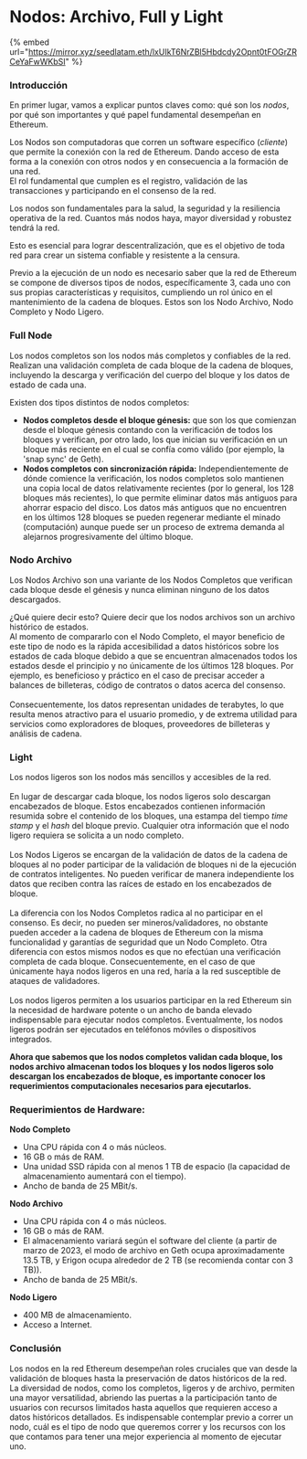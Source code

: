 # Nodos: Archivo, Full y Light

{% embed url="https://mirror.xyz/seedlatam.eth/lxUIkT6NrZBl5Hbdcdy2Opnt0tFOGrZRCeYaFwWKbSI" %}

### **Introducción** <a href="#heading-introduccion" id="heading-introduccion"></a>

En primer lugar, vamos a explicar puntos claves como: qué son los _nodos_, por qué son importantes y qué papel fundamental desempeñan en Ethereum.

Los Nodos son computadoras que corren un software específico (_cliente_) que permite la conexión con la red de Ethereum. Dando acceso de esta forma a la conexión con otros nodos y en consecuencia a la formación de una red. \
El rol fundamental que cumplen es el registro, validación de las transacciones y participando en el consenso de la red.

Los nodos son fundamentales para la salud, la seguridad y la resiliencia operativa de la red. Cuantos más nodos haya, mayor diversidad y robustez tendrá la red.

Esto es esencial para lograr descentralización, que es el objetivo de toda red para crear un sistema confiable y resistente a la censura.

Previo a la ejecución de un nodo es necesario saber que la red de Ethereum se compone de diversos tipos de nodos, específicamente 3, cada uno con sus propias características y requisitos, cumpliendo un rol único en el mantenimiento de la cadena de bloques. Estos son los Nodo Archivo, Nodo Completo y Nodo Ligero.

### **Full Node** <a href="#heading-nodo-completo" id="heading-nodo-completo"></a>

Los nodos completos son los nodos más completos y confiables de la red. Realizan una validación completa de cada bloque de la cadena de bloques, incluyendo la descarga y verificación del cuerpo del bloque y los datos de estado de cada una.

Existen dos tipos distintos de nodos completos:

* **Nodos completos desde el bloque génesis:** que son los que comienzan desde el bloque génesis contando con la verificación de todos los bloques y verifican, por otro lado, los que inician su verificación en un bloque más reciente en el cual se confía como válido (por ejemplo, la 'snap sync' de Geth).
* **Nodos completos con sincronización rápida:** Independientemente de dónde comience la verificación, los nodos completos solo mantienen una copia local de datos relativamente recientes (por lo general, los 128 bloques más recientes), lo que permite eliminar datos más antiguos para ahorrar espacio del disco. Los datos más antiguos que no encuentren en los últimos 128 bloques se pueden regenerar mediante el minado (computación) aunque puede ser un proceso de extrema demanda al alejarnos progresivamente del último bloque.

### **Nodo Archivo** <a href="#heading-nodo-archivo" id="heading-nodo-archivo"></a>

Los Nodos Archivo son una variante de los Nodos Completos que verifican cada bloque desde el génesis y nunca eliminan ninguno de los datos descargados.

¿Qué quiere decir esto? Quiere decir que los nodos archivos son un archivo histórico de estados. \
Al momento de compararlo con el Nodo Completo, el mayor beneficio de este tipo de nodo es la rápida accesibilidad a datos históricos sobre los estados de cada bloque debido a que se encuentran almacenados todos los estados desde el principio y no únicamente de los últimos 128 bloques. Por ejemplo, es beneficioso y práctico en el caso de precisar acceder a balances de billeteras, código de contratos o datos acerca del consenso.\
\
Consecuentemente, los datos representan unidades de terabytes, lo que resulta menos atractivo para el usuario promedio, y de extrema utilidad para servicios como exploradores de bloques, proveedores de billeteras y análisis de cadena.

### Light <a href="#heading-nodo-ligero" id="heading-nodo-ligero"></a>

Los nodos ligeros son los nodos más sencillos y accesibles de la red.\
\
En lugar de descargar cada bloque, los nodos ligeros solo descargan encabezados de bloque. Estos encabezados contienen información resumida sobre el contenido de los bloques, una estampa del tiempo _time stamp_ y el _hash_ del bloque previo. Cualquier otra información que el nodo ligero requiera se solicita a un nodo completo. \
\
Los Nodos Ligeros se encargan de la validación de datos de la cadena de bloques al no poder participar de la validación de bloques ni de la ejecución de contratos inteligentes. No pueden verificar de manera independiente los datos que reciben contra las raíces de estado en los encabezados de bloque. \
\
La diferencia con los Nodos Completos radica al no participar en el consenso. Es decir, no pueden ser mineros/validadores, no obstante pueden acceder a la cadena de bloques de Ethereum con la misma funcionalidad y garantías de seguridad que un Nodo Completo. Otra diferencia con estos mismos nodos es que no efectúan una verificación completa de cada bloque. Consecuentemente, en el caso de que únicamente haya nodos ligeros en una red, haría a la red susceptible de ataques de validadores. \
\
Los nodos ligeros permiten a los usuarios participar en la red Ethereum sin la necesidad de hardware potente o un ancho de banda elevado indispensable para ejecutar nodos completos. Eventualmente, los nodos ligeros podrán ser ejecutados en teléfonos móviles o dispositivos integrados.

**Ahora que sabemos que los nodos completos validan cada bloque, los nodos archivo almacenan todos los bloques y los nodos ligeros solo descargan los encabezados de bloque, es importante conocer los requerimientos computacionales necesarios para ejecutarlos.**

### Requerimientos de Hardware: <a href="#heading-requerimientos-de-hardware" id="heading-requerimientos-de-hardware"></a>

**Nodo Completo**

* Una CPU rápida con 4 o más núcleos.
* 16 GB o más de RAM.
* Una unidad SSD rápida con al menos 1 TB de espacio (la capacidad de almacenamiento aumentará con el tiempo).
* Ancho de banda de 25 MBit/s.

**Nodo Archivo**

* Una CPU rápida con 4 o más núcleos.
* 16 GB o más de RAM.
* El almacenamiento variará según el software del cliente (a partir de marzo de 2023, el modo de archivo en Geth ocupa aproximadamente 13.5 TB, y Erigon ocupa alrededor de 2 TB (se recomienda contar con 3 TB)).
* Ancho de banda de 25 MBit/s.

**Nodo Ligero**

* 400 MB de almacenamiento.
* Acceso a Internet.

### Conclusión <a href="#heading-conclusion" id="heading-conclusion"></a>

Los nodos en la red Ethereum desempeñan roles cruciales que van desde la validación de bloques hasta la preservación de datos históricos de la red. La diversidad de nodos, como los completos, ligeros y de archivo, permiten una mayor versatilidad, abriendo las puertas a la participación tanto de usuarios con recursos limitados hasta aquellos que requieren acceso a datos históricos detallados. Es indispensable contemplar previo a correr un nodo, cuál es el tipo de nodo que queremos correr y los recursos con los que contamos para tener una mejor experiencia al momento de ejecutar uno.
